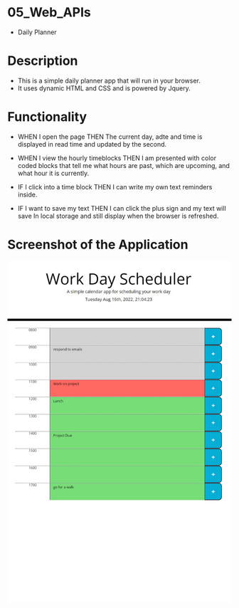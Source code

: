 # 05_Web_APIs

* Daily Planner

# Description

* This is a simple daily planner app that will run in your browser.
* It uses dynamic HTML and CSS and is powered by Jquery.

# Functionality

* WHEN I open the page
  THEN The current day, adte and time is displayed in read time and updated by the second.

* WHEN I view the hourly timeblocks
  THEN I am presented with color coded blocks that tell me what hours are past, which are upcoming, and what hour it is currently.

* IF I click into a time block
  THEN I can  write my own text reminders inside.

* IF I want to save my text
  THEN I can click the plus sign and my text will save In local storage and still display when the browser is refreshed.

# Screenshot of the Application

![main-screen](assets/images/Daily_Planner_Screenshot.jpg "Screenshot of functioning planner app.")
